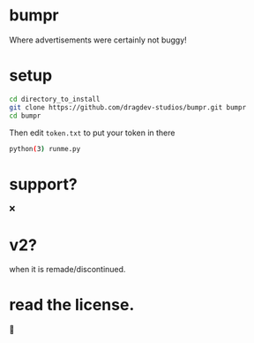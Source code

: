 # bumpr
Where advertisements were certainly not buggy!

# setup
```sh
cd directory_to_install
git clone https://github.com/dragdev-studios/bumpr.git bumpr
cd bumpr
```
Then edit `token.txt` to put your token in there
```sh
python(3) runme.py
```

# support?
:x:

# v2?
when it is remade/discontinued.
# **read the license.**
:wave:

